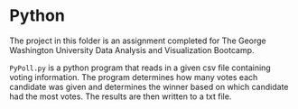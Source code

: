 # Python

The project in this folder is an assignment completed for The George Washington University Data Analysis and Visualization Bootcamp. 

`PyPoll.py` is a python program that reads in a given csv file containing voting information. The program determines how many votes each candidate was given and determines the winner based on which candidate had the most votes. The results are then written to a txt file.